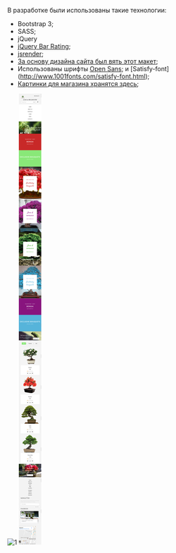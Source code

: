 В разработке были использованы такие технологии:
* Bootstrap 3;
* SASS;
* jQuery
* [jQuery Bar Rating](http://antenna.io/demo/jquery-bar-rating/examples/); 
* [jsrender](https://github.com/BorisMoore/jsrender); 
* [За основу дизайна сайта был вять этот макет](https://www.templatemonster.com/ru/demo/55220.html);
* Использованы шрифты [Open Sans](https://fonts.google.com/specimen/Open+Sans); и [Satisfy-font] (http://www.1001fonts.com/satisfy-font.html);
* [Картинки для магазина хранятся здесь](http://abrakadabrabra.imgur.com/all/);




![1](bonsai.png)
![2](bonsai2.png)

